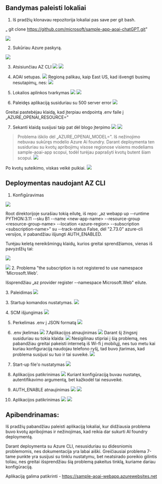 ## Bandymas paleisti lokaliai

1.  Iš pradžių klonavau repozitorija lokaliai pas save per git bash.

„ git clone <https://github.com/microsoft/sample-app-aoai-chatGPT.git>"

![](media/image1.png)

2.  Sukūriau Azure paskyrą.

![](media/image2.png)

3. Atsisiunčiau AZ CLI 
![](/media/image3.png)
![](media/image4.png)

4.  AOAI setupas.
![](media/image5.png)
Regioną palikau, kaip East US, kad
išvengti busimų nesutapimų, nes:
![](media/image6.png)

5.  Lokalios aplinkos tvarkymas
![](media/image8.png)
![](media/image7.png)
6.  Paleidęs aplikaciją susiduriau su 500 server error
![](media/image9.png)

Greitai pastebėjau klaidą, kad įterpiau endpointą .env faile į
„AZURE_OPENAI_RESOURCE="

7.  Sekanti klaidą susijusi taip pat dėl blogo įterpimo
![](media/image11.png)
![](media/image10.png)
> Problema iškilo dėl „AZURE_OPENAI_MODEL=". Iš
> nežinojimo nebuvau sukūręs modelio Azure Ai foundry. Darant
> deploymenta ten susiduriau su kvotų apribojimų visose regionose
> visiems modeliams sample-aoai-app scopui, todėl turėjau paprašyti
> kvotų butent šiam scopui.
![](media/image12.png)

Po kvotų suteikimo, viskas veikė puikiai.
![](media/image13.png)
## Deploymentas naudojant AZ CLI

1.  Konfigūravimas

![](media/image14.png)

Root direktorijoje surašiau tokią eilutę, iš repo: „az webapp up
\--runtime PYTHON:3.11 \--sku B1 \--name \<new-app-name\>
\--resource-group \<resource-group-name\> \--location \<azure-region\>
\--subscription \<subscription-name\>" su --track-status False, dėl
\"2.73.0\" azure-cli versijos, ir pabandžiau išjungti AUTH_ENABLED.

Turėjau keletą nereikšmingų klaidų, kurios greitai sprendžiamos, vienas
iš pavyzdžių tai:

![](media/image15.png)

![](media/image16.png)
2. Problema "the subscription is not
registered to use namespace 'Microsoft.Web'.

Išsprendžiau „az provider register --namespace Microsoft.Web" eilute.

3\. Paleidimas
![](media/image17.png)

3\. Startup komandos nustatymas.
![](media/image18.png)

4\. SCM išjungimas
![](media/image19.png)


5. Perkelimas .env į JSON formatą
![](media/image20.png)
6. .env įkelimas
![](media/image21.png)
7.Aplikacijos atnaujinimas
![](media/image23.png)
Darant šį žingsnį susiduriau su tokia klaida:
![](media/image22.png)
Nesigilinau stipriai į šią problemą, nes
pabandžiau greitai pakeisti internetą iš Wi-fi į mobilųjį, nes tuo metu
kai kuriau konfiguraciją naudojau telefono ryšį, tad buvo įtarimas, kad
problema susijusi su tuo ir tai suveikė.
![](media/image24.png)
8.  Start-up file'o nustatymas
![](media/image25.png)
9.  Aplikacijos patikrinimas
![](media/image26.png)
Kuriant konfigūraciją buvau nustatęs, autentifikavimo argumentą, bet
kažkodėl tai nesuveikė.

10. AUTH_ENABLE atnaujinimas 
![](media/image27.png)
![](media/image28.png)

11. Aplikacijos patikrinimas
![](media/image29.png)
![](media/image30.png)

## Apibendrinamas:

Iš pradžių pabandžiau paleisti aplikaciją lokaliai, kur didžiausia
problema buvo kvotų apribojimas ir nežinojimas, kad reikia dar sukurti
AI foundry deploymentą.

Darant deploymenta su Azure CLI, nesusiduriau su didesniomis
problemomis, nes dokumentacija yra labai aiški. Greičiausiai problema
7-tame punkte yra susijusi su tinklu nustatymu, bet neatsirado poreikio
gilintis toliau, nes greitai išsprendžiau šią problemą pakeitus tinklą,
kuriame dariau konfigūraciją.

Aplikaciją galima patikrinti -
https://sample-aoai-webapp.azurewebsites.net
